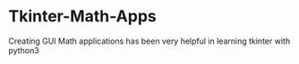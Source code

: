 # Tkinter-Math-Apps
Creating GUI Math applications has been very helpful in learning tkinter with python3
